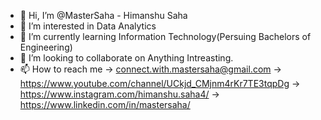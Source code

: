 - 👋 Hi, I’m @MasterSaha - Himanshu Saha
- 👀 I’m interested in Data Analytics
- 🌱 I’m currently learning Information Technology(Persuing Bachelors of Engineering)
- 💞️ I’m looking to collaborate on Anything Intreasting.
- 📫 How to reach me -> connect.with.mastersaha@gmail.com
                     -> https://www.youtube.com/channel/UCkjd_CMjnm4rKr7TE3tqpDg
                     -> https://www.instagram.com/himanshu.saha4/
                     -> https://www.linkedin.com/in/mastersaha/

<!---
MasterSaha/MasterSaha is a ✨ special ✨ repository because its `README.md` (this file) appears on your GitHub profile.
You can click the Preview link to take a look at your changes.
--->
